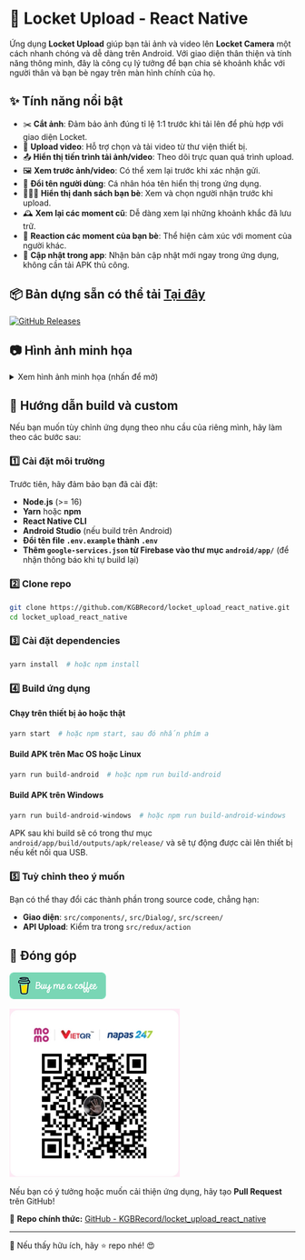 
# 📸 Locket Upload - React Native
Ứng dụng **Locket Upload** giúp bạn tải ảnh và video lên **Locket Camera** một cách nhanh chóng và dễ dàng trên Android. Với giao diện thân thiện và tính năng thông minh, đây là công cụ lý tưởng để bạn chia sẻ khoảnh khắc với người thân và bạn bè ngay trên màn hình chính của họ.

## ✨ Tính năng nổi bật

- ✂️ **Cắt ảnh**: Đảm bảo ảnh đúng tỉ lệ 1:1 trước khi tải lên để phù hợp với giao diện Locket.
- 🎥 **Upload video**: Hỗ trợ chọn và tải video từ thư viện thiết bị.
- 📤 **Hiển thị tiến trình tải ảnh/video**: Theo dõi trực quan quá trình upload.
- 🖼️ **Xem trước ảnh/video**: Có thể xem lại trước khi xác nhận gửi.
- 🔄 **Đổi tên người dùng**: Cá nhân hóa tên hiển thị trong ứng dụng.
- 🧑‍🤝‍🧑 **Hiển thị danh sách bạn bè**: Xem và chọn người nhận trước khi upload.
- 🕰️ **Xem lại các moment cũ**: Dễ dàng xem lại những khoảnh khắc đã lưu trữ.
- 💬 **Reaction các moment của bạn bè**: Thể hiện cảm xúc với moment của người khác.
- 🚀 **Cập nhật trong app**: Nhận bản cập nhật mới ngay trong ứng dụng, không cần tải APK thủ công.

## 📦 Bản dựng sẵn có thể tải [Tại đây](https://github.com/KGBRecord/locket_upload_react_native/releases)

[![GitHub Releases](https://img.shields.io/github/downloads/KGBRecord/locket_upload_react_native/total?label=Downloads&logo=android)](https://github.com/KGBRecord/locket_upload_react_native/releases)

## 📷 Hình ảnh minh họa
<details>
  <summary>Xem hình ảnh minh họa (nhấn để mở)</summary>

  <img src="./assets/images/screenshot1.png" width="300px">  
  <img src="./assets/images/screenshot2.png" width="300px">  
  <img src="./assets/images/screenshot3.png" width="300px">  
  <img src="./assets/images/screenshot4.png" width="300px">  
  <img src="./assets/images/screenshot5.png" width="300px">  
  <img src="./assets/images/screenshot6.png" width="300px">  
  <img src="./assets/images/screenshot7.png" width="300px">  
  <img src="./assets/images/screenshot8.png" width="300px">  
  <img src="./assets/images/screenshot9.png" width="300px">  
  <img src="./assets/images/screenshot10.png" width="300px">  
  <img src="./assets/images/screenshot11.png" width="300px">  
  <img src="./assets/images/screenshot12.png" width="300px">  
  <img src="./assets/images/screenshot13.png" width="300px">  
  <img src="./assets/images/screenshot14.png" width="300px">  
  <img src="./assets/images/screenshot15.png" width="300px">  
  <img src="./assets/images/screenshot16.png" width="300px">  

</details>

## 🔧 Hướng dẫn build và custom

Nếu bạn muốn tùy chỉnh ứng dụng theo nhu cầu của riêng mình, hãy làm theo các bước sau:

### 1️⃣ Cài đặt môi trường

Trước tiên, hãy đảm bảo bạn đã cài đặt:

- **Node.js** (>= 16)
- **Yarn** hoặc **npm**
- **React Native CLI**
- **Android Studio** (nếu build trên Android)
- **Đổi tên file `.env.example` thành `.env`**
- **Thêm `google-services.json` từ Firebase vào thư mục `android/app/`** (để nhận thông báo khi tự build lại)

### 2️⃣ Clone repo

```sh
git clone https://github.com/KGBRecord/locket_upload_react_native.git
cd locket_upload_react_native
```

### 3️⃣ Cài đặt dependencies

```sh
yarn install  # hoặc npm install
```

### 4️⃣ Build ứng dụng

#### Chạy trên thiết bị ảo hoặc thật

```sh
yarn start  # hoặc npm start, sau đó nhấn phím a
```

#### Build APK trên Mac OS hoặc Linux

```sh
yarn run build-android  # hoặc npm run build-android
```

#### Build APK trên Windows

```sh
yarn run build-android-windows  # hoặc npm run build-android-windows
```

APK sau khi build sẽ có trong thư mục `android/app/build/outputs/apk/release/` và sẽ tự động được cài lên thiết bị nếu kết nối qua USB.

### 5️⃣ Tuỳ chỉnh theo ý muốn

Bạn có thể thay đổi các thành phần trong source code, chẳng hạn:

- **Giao diện**: `src/components/`, `src/Dialog/`, `src/screen/`
- **API Upload**: Kiểm tra trong `src/redux/action`

## 🚀 Đóng góp

<p align="left">
  <a href="https://buymeacoffee.com/KGBRecord" target="_blank">
    <img src="./assets/images/buymeacoffe.png" alt="Image">
  </a>
</p>

<p align="left">
    <img src="./assets/images/momo.jpg" alt="Image" width="300px">
</p>

Nếu bạn có ý tưởng hoặc muốn cải thiện ứng dụng, hãy tạo **Pull Request** trên GitHub!

📌 **Repo chính thức:** [GitHub - KGBRecord/locket_upload_react_native](https://github.com/KGBRecord/locket_upload_react_native)

---

📢 Nếu thấy hữu ích, hãy ⭐ repo nhé! 😍

